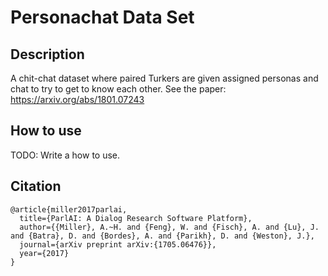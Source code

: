 # Personachat Data Set

## Description
A chit-chat dataset where paired Turkers are given assigned personas and chat to try to get to know each other. See the paper: https://arxiv.org/abs/1801.07243

## How to use
TODO: Write a how to use.

## Citation

```
@article{miller2017parlai,
  title={ParlAI: A Dialog Research Software Platform},
  author={{Miller}, A.~H. and {Feng}, W. and {Fisch}, A. and {Lu}, J. and {Batra}, D. and {Bordes}, A. and {Parikh}, D. and {Weston}, J.},
  journal={arXiv preprint arXiv:{1705.06476}},
  year={2017}
}
```
